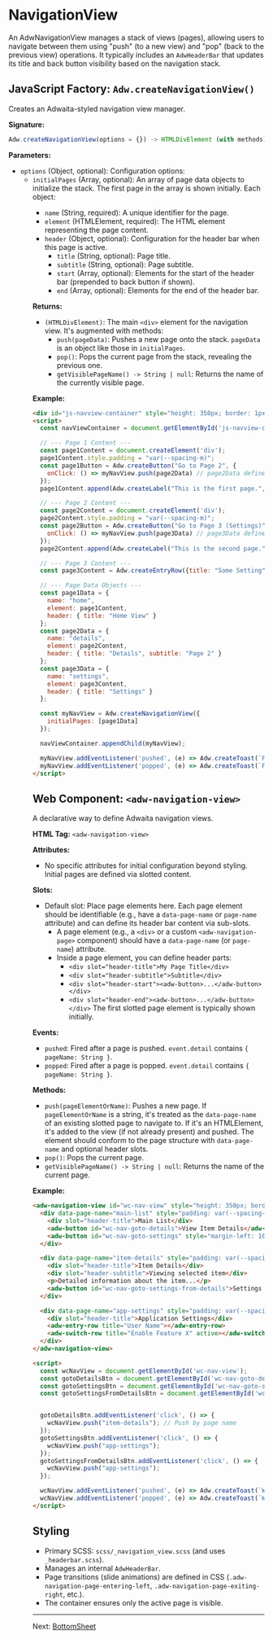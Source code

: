 # NavigationView

An AdwNavigationView manages a stack of views (pages), allowing users to navigate between them using "push" (to a new view) and "pop" (back to the previous view) operations. It typically includes an `AdwHeaderBar` that updates its title and back button visibility based on the navigation stack.

## JavaScript Factory: `Adw.createNavigationView()`

Creates an Adwaita-styled navigation view manager.

**Signature:**

```javascript
Adw.createNavigationView(options = {}) -> HTMLDivElement (with methods)
```

**Parameters:**

*   `options` (Object, optional): Configuration options:
    *   `initialPages` (Array<Object>, optional): An array of page data objects to initialize the stack. The first page in the array is shown initially. Each object:
        *   `name` (String, required): A unique identifier for the page.
        *   `element` (HTMLElement, required): The HTML element representing the page content.
        *   `header` (Object, optional): Configuration for the header bar when this page is active.
            *   `title` (String, optional): Page title.
            *   `subtitle` (String, optional): Page subtitle.
            *   `start` (Array<HTMLElement>, optional): Elements for the start of the header bar (prepended to back button if shown).
            *   `end` (Array<HTMLElement>, optional): Elements for the end of the header bar.

**Returns:**

*   `(HTMLDivElement)`: The main `<div>` element for the navigation view. It's augmented with methods:
    *   `push(pageData)`: Pushes a new page onto the stack. `pageData` is an object like those in `initialPages`.
    *   `pop()`: Pops the current page from the stack, revealing the previous one.
    *   `getVisiblePageName() -> String | null`: Returns the name of the currently visible page.

**Example:**

```html
<div id="js-navview-container" style="height: 350px; border: 1px solid var(--borders-color); display: flex; flex-direction: column;"></div>
<script>
  const navViewContainer = document.getElementById('js-navview-container');

  // --- Page 1 Content ---
  const page1Content = document.createElement('div');
  page1Content.style.padding = "var(--spacing-m)";
  const page1Button = Adw.createButton("Go to Page 2", {
    onClick: () => myNavView.push(page2Data) // page2Data defined below
  });
  page1Content.append(Adw.createLabel("This is the first page.", {isBody: true}), page1Button);

  // --- Page 2 Content ---
  const page2Content = document.createElement('div');
  page2Content.style.padding = "var(--spacing-m)";
  const page2Button = Adw.createButton("Go to Page 3 (Settings)", {
    onClick: () => myNavView.push(page3Data) // page3Data defined below
  });
  page2Content.append(Adw.createLabel("This is the second page.", {isBody: true}), page2Button);

  // --- Page 3 Content ---
  const page3Content = Adw.createEntryRow({title: "Some Setting"}); // Example content

  // --- Page Data Objects ---
  const page1Data = {
    name: "home",
    element: page1Content,
    header: { title: "Home View" }
  };
  const page2Data = {
    name: "details",
    element: page2Content,
    header: { title: "Details", subtitle: "Page 2" }
  };
  const page3Data = {
    name: "settings",
    element: page3Content,
    header: { title: "Settings" }
  };

  const myNavView = Adw.createNavigationView({
    initialPages: [page1Data]
  });

  navViewContainer.appendChild(myNavView);

  myNavView.addEventListener('pushed', (e) => Adw.createToast(`Pushed to: ${e.detail.pageName}`));
  myNavView.addEventListener('popped', (e) => Adw.createToast(`Popped: ${e.detail.pageName}`));
</script>
```

## Web Component: `<adw-navigation-view>`

A declarative way to define Adwaita navigation views.

**HTML Tag:** `<adw-navigation-view>`

**Attributes:**
*   No specific attributes for initial configuration beyond styling. Initial pages are defined via slotted content.

**Slots:**

*   Default slot: Place page elements here. Each page element should be identifiable (e.g., have a `data-page-name` or `page-name` attribute) and can define its header bar content via sub-slots.
    *   A page element (e.g., a `<div>` or a custom `<adw-navigation-page>` component) should have a `data-page-name` (or `page-name`) attribute.
    *   Inside a page element, you can define header parts:
        *   `<div slot="header-title">My Page Title</div>`
        *   `<div slot="header-subtitle">Subtitle</div>`
        *   `<div slot="header-start"><adw-button>...</adw-button></div>`
        *   `<div slot="header-end"><adw-button>...</adw-button></div>`
    The first slotted page element is typically shown initially.

**Events:**

*   `pushed`: Fired after a page is pushed. `event.detail` contains `{ pageName: String }`.
*   `popped`: Fired after a page is popped. `event.detail` contains `{ pageName: String }`.

**Methods:**

*   `push(pageElementOrName)`: Pushes a new page. If `pageElementOrName` is a string, it's treated as the `data-page-name` of an existing slotted page to navigate to. If it's an HTMLElement, it's added to the view (if not already present) and pushed. The element should conform to the page structure with `data-page-name` and optional header slots.
*   `pop()`: Pops the current page.
*   `getVisiblePageName() -> String | null`: Returns the name of the current page.

**Example:**

```html
<adw-navigation-view id="wc-nav-view" style="height: 350px; border: 1px solid var(--borders-color);">
  <div data-page-name="main-list" style="padding: var(--spacing-m);">
    <div slot="header-title">Main List</div>
    <adw-button id="wc-nav-goto-details">View Item Details</adw-button>
    <adw-button id="wc-nav-goto-settings" style="margin-left: 10px;">Go to Settings</adw-button>
  </div>

  <div data-page-name="item-details" style="padding: var(--spacing-m);">
    <div slot="header-title">Item Details</div>
    <div slot="header-subtitle">Viewing selected item</div>
    <p>Detailed information about the item...</p>
    <adw-button id="wc-nav-goto-settings-from-details">Settings from Details</adw-button>
  </div>

  <div data-page-name="app-settings" style="padding: var(--spacing-m);">
    <div slot="header-title">Application Settings</div>
    <adw-entry-row title="User Name"></adw-entry-row>
    <adw-switch-row title="Enable Feature X" active></adw-switch-row>
  </div>
</adw-navigation-view>

<script>
  const wcNavView = document.getElementById('wc-nav-view');
  const gotoDetailsBtn = document.getElementById('wc-nav-goto-details');
  const gotoSettingsBtn = document.getElementById('wc-nav-goto-settings');
  const gotoSettingsFromDetailsBtn = document.getElementById('wc-nav-goto-settings-from-details');


  gotoDetailsBtn.addEventListener('click', () => {
    wcNavView.push("item-details"); // Push by page name
  });
  gotoSettingsBtn.addEventListener('click', () => {
    wcNavView.push("app-settings");
  });
  gotoSettingsFromDetailsBtn.addEventListener('click', () => {
    wcNavView.push("app-settings");
  });

  wcNavView.addEventListener('pushed', (e) => Adw.createToast(`WC NavView Pushed: ${e.detail.pageName}`));
  wcNavView.addEventListener('popped', (e) => Adw.createToast(`WC NavView Popped: ${e.detail.pageName}`));
</script>
```

## Styling

*   Primary SCSS: `scss/_navigation_view.scss` (and uses `_headerbar.scss`).
*   Manages an internal `AdwHeaderBar`.
*   Page transitions (slide animations) are defined in CSS (`.adw-navigation-page-entering-left`, `.adw-navigation-page-exiting-right`, etc.).
*   The container ensures only the active page is visible.

---
Next: [BottomSheet](./bottomsheet.md)
